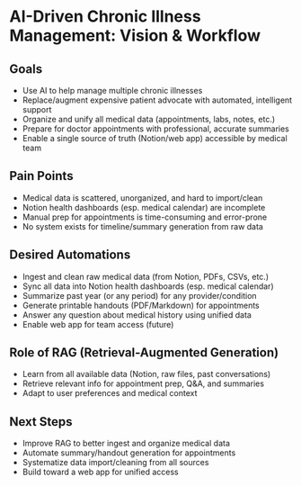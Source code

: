 # AI-Driven Chronic Illness Management: Vision & Workflow

## Goals
- Use AI to help manage multiple chronic illnesses
- Replace/augment expensive patient advocate with automated, intelligent support
- Organize and unify all medical data (appointments, labs, notes, etc.)
- Prepare for doctor appointments with professional, accurate summaries
- Enable a single source of truth (Notion/web app) accessible by medical team

## Pain Points
- Medical data is scattered, unorganized, and hard to import/clean
- Notion health dashboards (esp. medical calendar) are incomplete
- Manual prep for appointments is time-consuming and error-prone
- No system exists for timeline/summary generation from raw data

## Desired Automations
- Ingest and clean raw medical data (from Notion, PDFs, CSVs, etc.)
- Sync all data into Notion health dashboards (esp. medical calendar)
- Summarize past year (or any period) for any provider/condition
- Generate printable handouts (PDF/Markdown) for appointments
- Answer any question about medical history using unified data
- Enable web app for team access (future)

## Role of RAG (Retrieval-Augmented Generation)
- Learn from all available data (Notion, raw files, past conversations)
- Retrieve relevant info for appointment prep, Q&A, and summaries
- Adapt to user preferences and medical context

## Next Steps
- Improve RAG to better ingest and organize medical data
- Automate summary/handout generation for appointments
- Systematize data import/cleaning from all sources
- Build toward a web app for unified access 